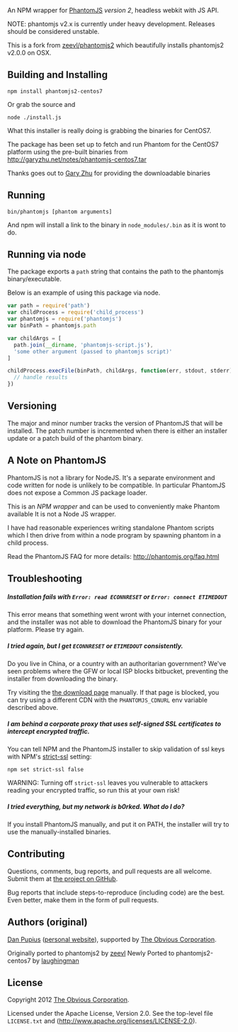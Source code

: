 An NPM wrapper for [PhantomJS](http://phantomjs.org/) *version 2*, headless webkit with JS API.

NOTE: phantomjs v2.x is currently under heavy development.   Releases should be considered unstable.

This is a fork from [zeevl/phantomjs2](https://github.com/zeevl/phantomjs2) which beautifully installs phantomjs2 v2.0.0 on OSX.


Building and Installing
-----------------------

```shell
npm install phantomjs2-centos7
```

Or grab the source and

```shell
node ./install.js
```

What this installer is really doing is grabbing the binaries for CentOS7.

The package has been set up to fetch and run Phantom for the CentOS7 platform using the pre-built binaries
from http://garyzhu.net/notes/phantomjs-centos7.tar

Thanks goes out to [Gary Zhu](https://github.com/sproffer) for providing the downloadable binaries

Running
-------

```shell
bin/phantomjs [phantom arguments]
```

And npm will install a link to the binary in `node_modules/.bin` as
it is wont to do.

Running via node
----------------

The package exports a `path` string that contains the path to the
phantomjs binary/executable.

Below is an example of using this package via node.

```javascript
var path = require('path')
var childProcess = require('child_process')
var phantomjs = require('phantomjs')
var binPath = phantomjs.path

var childArgs = [
  path.join(__dirname, 'phantomjs-script.js'),
  'some other argument (passed to phantomjs script)'
]

childProcess.execFile(binPath, childArgs, function(err, stdout, stderr) {
  // handle results
})

```

Versioning
----------

The major and minor number tracks the version of PhantomJS that will be
installed. The patch number is incremented when there is either an installer
update or a patch build of the phantom binary.

A Note on PhantomJS
-------------------

PhantomJS is not a library for NodeJS.  It's a separate environment and code
written for node is unlikely to be compatible.  In particular PhantomJS does
not expose a Common JS package loader.

This is an _NPM wrapper_ and can be used to conveniently make Phantom available
It is not a Node JS wrapper.

I have had reasonable experiences writing standalone Phantom scripts which I
then drive from within a node program by spawning phantom in a child process.

Read the PhantomJS FAQ for more details: http://phantomjs.org/faq.html


Troubleshooting
---------------

##### Installation fails with `Error: read ECONNRESET` or `Error: connect ETIMEDOUT`

This error means that something went wront with your internet connection, and the installer
was not able to download the PhantomJS binary for your platform. Please try again.

##### I tried again, but I get `ECONNRESET` or `ETIMEDOUT` consistently.

Do you live in China, or a country with an authoritarian government? We've seen problems where
the GFW or local ISP blocks bitbucket, preventing the installer from downloading the binary.

Try visiting the [the download page](http://cdn.bitbucket.org/ariya/phantomjs/downloads) manually.
If that page is blocked, you can try using a different CDN with the `PHANTOMJS_CDNURL`
env variable described above.

##### I am behind a corporate proxy that uses self-signed SSL certificates to intercept encrypted traffic.

You can tell NPM and the PhantomJS installer to skip validation of ssl keys with NPM's
[strict-ssl](https://www.npmjs.org/doc/misc/npm-config.html#strict-ssl) setting:

```
npm set strict-ssl false
```

WARNING: Turning off `strict-ssl` leaves you vulnerable to attackers reading
your encrypted traffic, so run this at your own risk!

##### I tried everything, but my network is b0rked. What do I do?

If you install PhantomJS manually, and put it on PATH, the installer will try to
use the manually-installed binaries.


Contributing
------------

Questions, comments, bug reports, and pull requests are all welcome.  Submit them at
[the project on GitHub](https://github.com/laughingman/phantomjs2/).

Bug reports that include steps-to-reproduce (including code) are the
best. Even better, make them in the form of pull requests.

Authors (original)
------------------

[Dan Pupius](https://github.com/dpup)
([personal website](http://pupius.co.uk)), supported by
[The Obvious Corporation](http://obvious.com/).

Originally ported to phantomjs2 by [zeevl](https://github.com/zeevl)
Newly Ported to phantomjs2-centos7 by [laughingman](https://github.com/laughingman)

License
-------

Copyright 2012 [The Obvious Corporation](http://obvious.com/).

Licensed under the Apache License, Version 2.0.
See the top-level file `LICENSE.txt` and
(http://www.apache.org/licenses/LICENSE-2.0).
